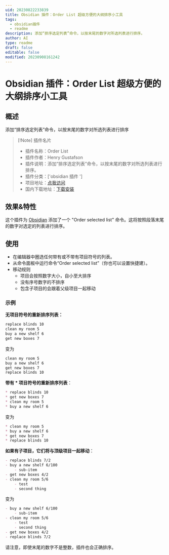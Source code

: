 ```yaml
---
uid: 20230822233839
title: Obsidian 插件：Order List 超级方便的大纲排序小工具
tags:
  - obsidian插件
  - readme
description: 添加“排序选定列表”命令，以按末尾的数字对所选列表进行排序。
author: AI
type: readme
draft: false
editable: false
modified: 20230908161242
---
```


# Obsidian 插件：Order List 超级方便的大纲排序小工具

## 概述

添加“排序选定列表”命令，以按末尾的数字对所选列表进行排序

> [!Note] 插件名片
> - 插件名称：Order List
> - 插件作者：Henry Gustafson
> - 插件说明：添加“排序选定列表”命令，以按末尾的数字对所选列表进行排序。
> - 插件分类：['obsidian 插件 ']
> - 项目地址：[点我访问](https://github.com/lizard-heart/obsidian-order-list-plugin)
> - 国内下载地址：[下载安装](https://pkmer.cn/products/plugin/pluginMarket/?order-list)

## 效果&特性

这个插件为 [Obsidian](https://obsidian.md/) 添加了一个 "Order selected list" 命令。这将按照段落末尾的数字对选定的列表进行排序。

## 使用

- 在编辑器中圈选任何带有或不带有项目符号的列表。
- 从命令面板中运行命令“Order selected list”（你也可以设置快捷建）。
- 移动规则
	- 项目会按照数字大小，自小至大排序
	- 没有序号数字的不排序
	- 包含子项目的会跟着父级项目一起移动

### 示例

**无项目符号的重新排序列表：**

```markdown
replace blinds 10
clean my room 5
buy a new shelf 6
get new boxes 7
```

变为

```markdown
clean my room 5
buy a new shelf 6
get new boxes 7
replace blinds 10
```

**带有 * 项目符号的重新排序列表**：

```markdown
* replace blinds 10
* get new boxes 7
* clean my room 5
* buy a new shelf 6
```

变为

```markdown
* clean my room 5
* buy a new shelf 6
* get new boxes 7
* replace blinds 10
```

**如果有子项目，它们将与顶级项目一起移动**：

```markdown
- replace blinds 7/2
- buy a new shelf 6/100
	- sub-item
- get new boxes 4/2
- clean my room 5/6
	- test
	- second thing
```

变为

```markdown
- buy a new shelf 6/100
	- sub-item
- clean my room 5/6
	- test
	- second thing
- get new boxes 4/2
- replace blinds 7/2
```

请注意，即使末尾的数字不是整数，插件也会正确排序。
